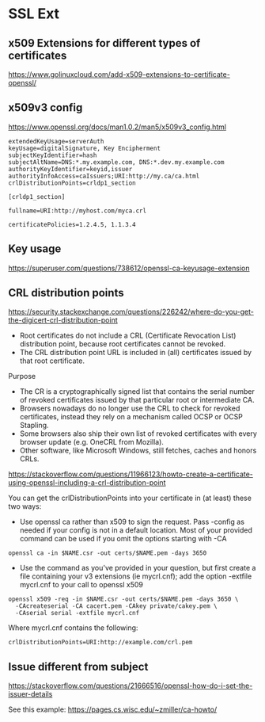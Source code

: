 # SSL Ext

## x509 Extensions for different types of certificates
https://www.golinuxcloud.com/add-x509-extensions-to-certificate-openssl/

## x509v3 config
https://www.openssl.org/docs/man1.0.2/man5/x509v3_config.html
```
extendedKeyUsage=serverAuth
keyUsage=digitalSignature, Key Encipherment
subjectKeyIdentifier=hash
subjectAltName=DNS:*.my.example.com, DNS:*.dev.my.example.com
authorityKeyIdentifier=keyid,issuer
authorityInfoAccess=caIssuers;URI:http://my.ca/ca.html
crlDistributionPoints=crldp1_section

[crldp1_section]

fullname=URI:http://myhost.com/myca.crl

certificatePolicies=1.2.4.5, 1.1.3.4
```

## Key usage
https://superuser.com/questions/738612/openssl-ca-keyusage-extension

## CRL distribution points
https://security.stackexchange.com/questions/226242/where-do-you-get-the-digicert-crl-distribution-point
- Root certificates do not include a CRL (Certificate Revocation List) distribution point, because root certificates cannot be revoked.
- The CRL distribution point URL is included in (all) certificates issued by that root certificate. 

Purpose
- The CR is a cryptographically signed list that contains the serial number of revoked certificates issued by that particular root or intermediate CA. 
- Browsers nowadays do no longer use the CRL to check for revoked certificates, instead they rely on a mechanism called OCSP or OCSP Stapling. 
- Some browsers also ship their own list of revoked certificates with every browser update (e.g. OneCRL from Mozilla). 
- Other software, like Microsoft Windows, still fetches, caches and honors CRLs.

https://stackoverflow.com/questions/11966123/howto-create-a-certificate-using-openssl-including-a-crl-distribution-point

You can get the crlDistributionPoints into your certificate in (at least) these two ways:
- Use openssl ca rather than x509 to sign the request. Pass -config as needed if your config is not in a default location. Most of your provided command can be used if you omit the options starting with -CA
```
openssl ca -in $NAME.csr -out certs/$NAME.pem -days 3650
```
- Use the command as you've provided in your question, but first create a file containing your v3 extensions (ie mycrl.cnf); add the option -extfile mycrl.cnf to your call to openssl x509
```
openssl x509 -req -in $NAME.csr -out certs/$NAME.pem -days 3650 \
  -CAcreateserial -CA cacert.pem -CAkey private/cakey.pem \
  -CAserial serial -extfile mycrl.cnf
```
Where mycrl.cnf contains the following:
```
crlDistributionPoints=URI:http://example.com/crl.pem
```

## Issue different from subject
https://stackoverflow.com/questions/21666516/openssl-how-do-i-set-the-issuer-details

See this example: https://pages.cs.wisc.edu/~zmiller/ca-howto/
